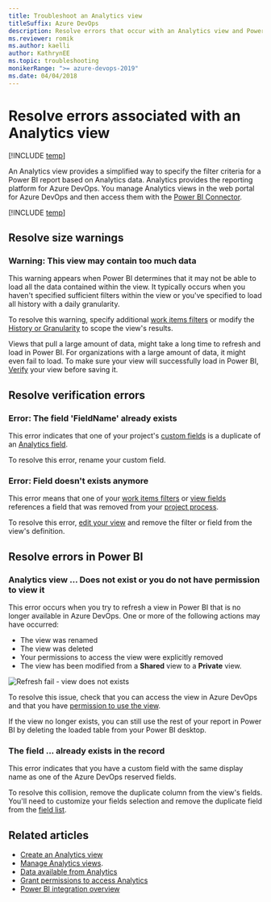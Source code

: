 ```yaml
---
title: Troubleshoot an Analytics view
titleSuffix: Azure DevOps
description: Resolve errors that occur with an Analytics view and Power BI for Azure DevOps
ms.reviewer: romik
ms.author: kaelli
author: KathrynEE
ms.topic: troubleshooting
monikerRange: ">= azure-devops-2019"
ms.date: 04/04/2018
---
```


# Resolve errors associated with an Analytics view

[!INCLUDE [temp](../includes/version-azure-devops.md)]

An Analytics view provides a simplified way to specify the filter criteria for a Power BI report based on Analytics data. Analytics provides the reporting platform for Azure DevOps. You manage Analytics views in the web portal for Azure DevOps and then access them with the [Power BI Connector](data-connector-connect.md).

[!INCLUDE [temp](includes/analytics-views-warning.md)]

## Resolve size warnings

### **Warning: This view may contain too much data**

This warning appears when Power BI determines that it may not be able to load all the data contained within the view. It typically occurs when you haven't specified sufficient filters within the view or you've specified to load all history with a daily granularity.

To resolve this warning, specify additional [work items filters](analytics-views-create.md#specify-wi-filters) or modify the [History or Granularity](analytics-views-create.md#select-trend-data) to scope the view's results.

Views that pull a large amount of data, might take a long time to refresh and load in Power BI. For organizations with a large amount of data, it might even fail to load. To make sure your view will successfully load in Power BI, [Verify](analytics-views-create.md#verify-and-save) your view before saving it.

## Resolve verification errors

### **Error: The field 'FieldName' already exists**

This error indicates that one of your project's [custom fields](../../organizations/settings/work/customize-process-field.md) is a duplicate of an [Analytics field](../extend-analytics/data-model-analytics-service.md).

To resolve this error, rename your custom field.

### **Error: Field doesn't exists anymore**

This error means that one of your [work items filters](analytics-views-create.md#specify-wi-filters) or [view fields](analytics-views-create.md#select-fields) references a field that was removed from your [project process](../../organizations/settings/work/customize-process-field.md).

To resolve this error, [edit your view](analytics-views-manage.md#edit-an-existing-view) and remove the filter or field from the view's definition.

## Resolve errors in Power BI

### **Analytics view ... Does not exist or you do not have permission to view it**

This error occurs when you try to refresh a view in Power BI that is no longer available in Azure DevOps. One or more of the following actions may have occurred:

- The view was renamed
- The view was deleted
- Your permissions to access the view were explicitly removed
- The view has been modified from a **Shared** view to a **Private** view.

![Refresh fail - view does not exists](media/editable-views/pbi-refresh-fail.png)

To resolve this issue, check that you can access the view in Azure DevOps and that you have [permission to use the view](analytics-views-manage.md#manage-permissions).

If the view no longer exists, you can still use the rest of your report in Power BI by deleting the loaded table from your Power BI desktop.

### **The field ... already exists in the record**

This error indicates that you have a custom field with the same display name as one of the Azure DevOps reserved fields.

To resolve this collision, remove the duplicate column from the view's fields. You'll need to customize your fields selection and remove the duplicate field from the [field list](analytics-views-create.md#select-fields).

## Related articles

- [Create an Analytics view](analytics-views-create.md)
- [Manage Analytics views](analytics-views-manage.md).
- [Data available from Analytics](data-available-in-analytics.md)
- [Grant permissions to access Analytics](./analytics-security.md)
- [Power BI integration overview](overview.md)
